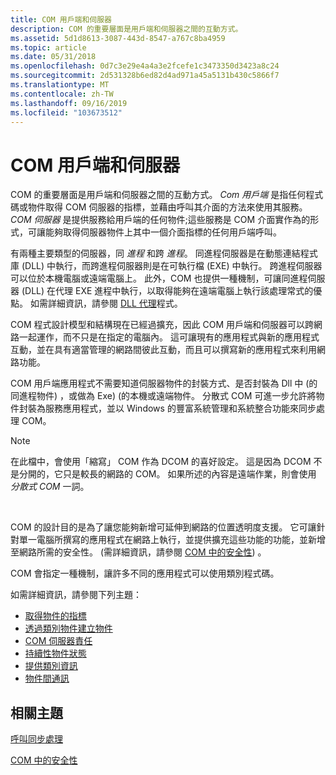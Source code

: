```yaml
---
title: COM 用戶端和伺服器
description: COM 的重要層面是用戶端和伺服器之間的互動方式。
ms.assetid: 5d1d8613-3087-443d-8547-a767c8ba4959
ms.topic: article
ms.date: 05/31/2018
ms.openlocfilehash: 0d7c3e29e4a4a3e2fcefe1c3473350d3423a8c24
ms.sourcegitcommit: 2d531328b6ed82d4ad971a45a5131b430c5866f7
ms.translationtype: MT
ms.contentlocale: zh-TW
ms.lasthandoff: 09/16/2019
ms.locfileid: "103673512"
---
```

# <a name="com-clients-and-servers"></a>COM 用戶端和伺服器

COM 的重要層面是用戶端和伺服器之間的互動方式。 *Com 用戶端* 是指任何程式碼或物件取得 COM 伺服器的指標，並藉由呼叫其介面的方法來使用其服務。 *COM 伺服器* 是提供服務給用戶端的任何物件;這些服務是 COM 介面實作為的形式，可讓能夠取得伺服器物件上其中一個介面指標的任何用戶端呼叫。

有兩種主要類型的伺服器，同 *進程* 和跨 *進程*。 同進程伺服器是在動態連結程式庫 (DLL) 中執行，而跨進程伺服器則是在可執行檔 (EXE) 中執行。 跨進程伺服器可以位於本機電腦或遠端電腦上。 此外，COM 也提供一種機制，可讓同進程伺服器 (DLL) 在代理 EXE 進程中執行，以取得能夠在遠端電腦上執行該處理常式的優點。 如需詳細資訊，請參閱 [DLL 代理](dll-surrogates.md)程式。

COM 程式設計模型和結構現在已經過擴充，因此 COM 用戶端和伺服器可以跨網路一起運作，而不只是在指定的電腦內。 這可讓現有的應用程式與新的應用程式互動，並在具有適當管理的網路間彼此互動，而且可以撰寫新的應用程式來利用網路功能。

COM 用戶端應用程式不需要知道伺服器物件的封裝方式、是否封裝為 Dll 中 (的同進程物件) ，或做為 Exe)  (的本機或遠端物件。 分散式 COM 可進一步允許將物件封裝為服務應用程式，並以 Windows 的豐富系統管理和系統整合功能來同步處理 COM。

> [!Note]  
> 在此檔中，會使用「縮寫」 COM 作為 DCOM 的喜好設定。 這是因為 DCOM 不是分開的，它只是較長的網路的 COM。 如果所述的內容是遠端作業，則會使用 *分散式 COM* 一詞。

 

COM 的設計目的是為了讓您能夠新增可延伸到網路的位置透明度支援。 它可讓針對單一電腦所撰寫的應用程式在網路上執行，並提供擴充這些功能的功能，並新增至網路所需的安全性。  (需詳細資訊，請參閱 [COM 中的安全性](security-in-com.md)) 。

COM 會指定一種機制，讓許多不同的應用程式可以使用類別程式碼。

如需詳細資訊，請參閱下列主題：

-   [取得物件的指標](getting-a-pointer-to-an-object.md)
-   [透過類別物件建立物件](creating-an-object-through-a-class-object.md)
-   [COM 伺服器責任](com-server-responsibilities.md)
-   [持續性物件狀態](persistent-object-state.md)
-   [提供類別資訊](providing-class-information.md)
-   [物件間通訊](inter-object-communication.md)

## <a name="related-topics"></a>相關主題

<dl> <dt>

[呼叫同步處理](call-synchronization.md)
</dt> <dt>

[COM 中的安全性](security-in-com.md)
</dt> </dl>

 

 




